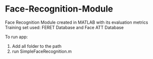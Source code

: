 # Face-Recognition-Module
Face Recognition Module created in MATLAB with its evaluation metrics
Training set used: FERET Database and Face ATT Database

To run app:
1. Add all folder to the path
2. run SimpleFaceRecognition.m

